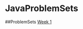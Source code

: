 # JavaProblemSets

##ProblemSets
[Week 1](https://github.com/AnisPartovov/JavaProblemSets/tree/main/src/main/java/org/Week1)
